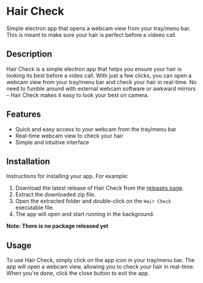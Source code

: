 # Hair Check

Simple electron app that opens a webcam view from your tray/menu bar. This is meant to make sure your hair is perfect before a videeo call.

## Description

Hair Check is a simple electron app that helps you ensure your hair is looking its best before a video call. With just a few clicks, you can open a webcam view from your tray/menu bar and check your hair in real-time. No need to fumble around with external webcam software or awkward mirrors – Hair Check makes it easy to look your best on camera.

## Features

- Quick and easy access to your webcam from the tray/menu bar
- Real-time webcam view to check your hair
- Simple and intuitive interface

## Installation

Instructions for installing your app. For example:

1. Download the latest release of Hair Check from the [releases page](https://github.com/USERNAME/REPO/releases).
2. Extract the downloaded zip file.
3. Open the extracted folder and double-click on the `Hair Check` executable file.
4. The app will open and start running in the background.

**Note: There is no package released yet**

## Usage

To use Hair Check, simply click on the app icon in your tray/menu bar. The app will open a webcam view, allowing you to check your hair in real-time. When you're done, click the close button to exit the app.



